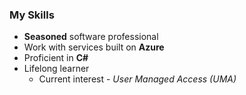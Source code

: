 ### My Skills
- **Seasoned** software professional
- Work with services built on **Azure**
- Proficient in **C#**
- Lifelong learner
  - Current interest - *User Managed Access (UMA)*
